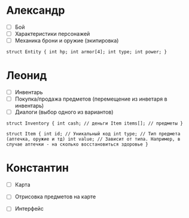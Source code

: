 # Александр
- [ ] Бой
- [ ] Характеристики персонажей
- [ ] Механика брони и оружие (экипировка) 

``
struct Entity {
    int hp;
    int armor[4];
    int type;
    int power;
}
``

# Леонид
- [ ] Инвентарь
- [ ] Покупка/продажа предметов (перемещение из инветаря в инвентарь)
- [ ] Диалоги (выбор одного из вариантов)

``
struct Inventory {
    int cash; // деньги
    Item items[]; // предметы
}
``

``
struct Item {
    int id; // Уникальный код
    int type; // Тип предмета (аптечка, оружие и тд)
    int value; // Зависит от типа. Например, в случае аптечки - на сколько восстановиться здоровье
}
``

# Константин
- [ ] Карта
- [ ] Отрисовка предметов на карте
- [ ] Интерфейс



